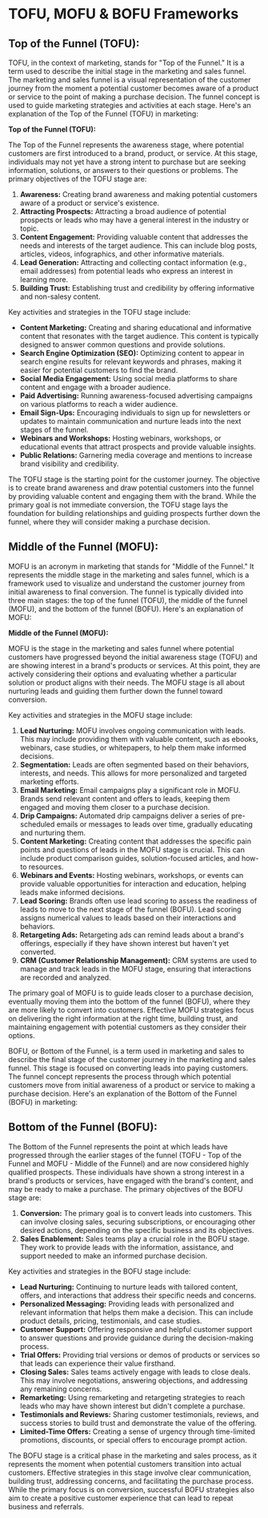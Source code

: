 # TOFU, MOFU & BOFU Frameworks

## **Top of the Funnel (TOFU):**

TOFU, in the context of marketing, stands for "Top of the Funnel." It is a term used to describe the initial stage in the marketing and sales funnel. The marketing and sales funnel is a visual representation of the customer journey from the moment a potential customer becomes aware of a product or service to the point of making a purchase decision. The funnel concept is used to guide marketing strategies and activities at each stage. Here's an explanation of the Top of the Funnel (TOFU) in marketing:

**Top of the Funnel (TOFU):**

The Top of the Funnel represents the awareness stage, where potential customers are first introduced to a brand, product, or service. At this stage, individuals may not yet have a strong intent to purchase but are seeking information, solutions, or answers to their questions or problems. The primary objectives of the TOFU stage are:

1. **Awareness:** Creating brand awareness and making potential customers aware of a product or service's existence.
2. **Attracting Prospects:** Attracting a broad audience of potential prospects or leads who may have a general interest in the industry or topic.
3. **Content Engagement:** Providing valuable content that addresses the needs and interests of the target audience. This can include blog posts, articles, videos, infographics, and other informative materials.
4. **Lead Generation:** Attracting and collecting contact information (e.g., email addresses) from potential leads who express an interest in learning more.
5. **Building Trust:** Establishing trust and credibility by offering informative and non-salesy content.

Key activities and strategies in the TOFU stage include:

- **Content Marketing:** Creating and sharing educational and informative content that resonates with the target audience. This content is typically designed to answer common questions and provide solutions.
- **Search Engine Optimization (SEO):** Optimizing content to appear in search engine results for relevant keywords and phrases, making it easier for potential customers to find the brand.
- **Social Media Engagement:** Using social media platforms to share content and engage with a broader audience.
- **Paid Advertising:** Running awareness-focused advertising campaigns on various platforms to reach a wider audience.
- **Email Sign-Ups:** Encouraging individuals to sign up for newsletters or updates to maintain communication and nurture leads into the next stages of the funnel.
- **Webinars and Workshops:** Hosting webinars, workshops, or educational events that attract prospects and provide valuable insights.
- **Public Relations:** Garnering media coverage and mentions to increase brand visibility and credibility.

The TOFU stage is the starting point for the customer journey. The objective is to create brand awareness and draw potential customers into the funnel by providing valuable content and engaging them with the brand. While the primary goal is not immediate conversion, the TOFU stage lays the foundation for building relationships and guiding prospects further down the funnel, where they will consider making a purchase decision.

## **Middle of the Funnel (MOFU):**

MOFU is an acronym in marketing that stands for "Middle of the Funnel." It represents the middle stage in the marketing and sales funnel, which is a framework used to visualize and understand the customer journey from initial awareness to final conversion. The funnel is typically divided into three main stages: the top of the funnel (TOFU), the middle of the funnel (MOFU), and the bottom of the funnel (BOFU). Here's an explanation of MOFU:

**Middle of the Funnel (MOFU):**

MOFU is the stage in the marketing and sales funnel where potential customers have progressed beyond the initial awareness stage (TOFU) and are showing interest in a brand's products or services. At this point, they are actively considering their options and evaluating whether a particular solution or product aligns with their needs. The MOFU stage is all about nurturing leads and guiding them further down the funnel toward conversion.

Key activities and strategies in the MOFU stage include:

1. **Lead Nurturing:** MOFU involves ongoing communication with leads. This may include providing them with valuable content, such as ebooks, webinars, case studies, or whitepapers, to help them make informed decisions.
2. **Segmentation:** Leads are often segmented based on their behaviors, interests, and needs. This allows for more personalized and targeted marketing efforts.
3. **Email Marketing:** Email campaigns play a significant role in MOFU. Brands send relevant content and offers to leads, keeping them engaged and moving them closer to a purchase decision.
4. **Drip Campaigns:** Automated drip campaigns deliver a series of pre-scheduled emails or messages to leads over time, gradually educating and nurturing them.
5. **Content Marketing:** Creating content that addresses the specific pain points and questions of leads in the MOFU stage is crucial. This can include product comparison guides, solution-focused articles, and how-to resources.
6. **Webinars and Events:** Hosting webinars, workshops, or events can provide valuable opportunities for interaction and education, helping leads make informed decisions.
7. **Lead Scoring:** Brands often use lead scoring to assess the readiness of leads to move to the next stage of the funnel (BOFU). Lead scoring assigns numerical values to leads based on their interactions and behaviors.
8. **Retargeting Ads:** Retargeting ads can remind leads about a brand's offerings, especially if they have shown interest but haven't yet converted.
9. **CRM (Customer Relationship Management):** CRM systems are used to manage and track leads in the MOFU stage, ensuring that interactions are recorded and analyzed.

The primary goal of MOFU is to guide leads closer to a purchase decision, eventually moving them into the bottom of the funnel (BOFU), where they are more likely to convert into customers. Effective MOFU strategies focus on delivering the right information at the right time, building trust, and maintaining engagement with potential customers as they consider their options.

BOFU, or Bottom of the Funnel, is a term used in marketing and sales to describe the final stage of the customer journey in the marketing and sales funnel. This stage is focused on converting leads into paying customers. The funnel concept represents the process through which potential customers move from initial awareness of a product or service to making a purchase decision. Here's an explanation of the Bottom of the Funnel (BOFU) in marketing:

## **Bottom of the Funnel (BOFU):**

The Bottom of the Funnel represents the point at which leads have progressed through the earlier stages of the funnel (TOFU - Top of the Funnel and MOFU - Middle of the Funnel) and are now considered highly qualified prospects. These individuals have shown a strong interest in a brand's products or services, have engaged with the brand's content, and may be ready to make a purchase. The primary objectives of the BOFU stage are:

1. **Conversion:** The primary goal is to convert leads into customers. This can involve closing sales, securing subscriptions, or encouraging other desired actions, depending on the specific business and its objectives.
2. **Sales Enablement:** Sales teams play a crucial role in the BOFU stage. They work to provide leads with the information, assistance, and support needed to make an informed purchase decision.

Key activities and strategies in the BOFU stage include:

- **Lead Nurturing:** Continuing to nurture leads with tailored content, offers, and interactions that address their specific needs and concerns.
- **Personalized Messaging:** Providing leads with personalized and relevant information that helps them make a decision. This can include product details, pricing, testimonials, and case studies.
- **Customer Support:** Offering responsive and helpful customer support to answer questions and provide guidance during the decision-making process.
- **Trial Offers:** Providing trial versions or demos of products or services so that leads can experience their value firsthand.
- **Closing Sales:** Sales teams actively engage with leads to close deals. This may involve negotiations, answering objections, and addressing any remaining concerns.
- **Remarketing:** Using remarketing and retargeting strategies to reach leads who may have shown interest but didn't complete a purchase.
- **Testimonials and Reviews:** Sharing customer testimonials, reviews, and success stories to build trust and demonstrate the value of the offering.
- **Limited-Time Offers:** Creating a sense of urgency through time-limited promotions, discounts, or special offers to encourage prompt action.

The BOFU stage is a critical phase in the marketing and sales process, as it represents the moment when potential customers transition into actual customers. Effective strategies in this stage involve clear communication, building trust, addressing concerns, and facilitating the purchase process. While the primary focus is on conversion, successful BOFU strategies also aim to create a positive customer experience that can lead to repeat business and referrals.